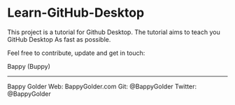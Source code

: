 # Learn-GitHub-Desktop

This project is a tutorial for Github Desktop. 
The tutorial aims to teach you GitHub Desktop As fast as possible. 

Feel free to contribute, update and get in touch:

Bappy (Buppy)

--------------------
Bappy Golder
Web: BappyGolder.com
Git: @BappyGolder
Twitter: @BappyGolder


